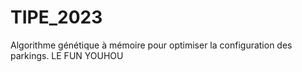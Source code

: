 # TIPE_2023

Algorithme génétique à mémoire pour optimiser la configuration des parkings.
LE FUN YOUHOU
